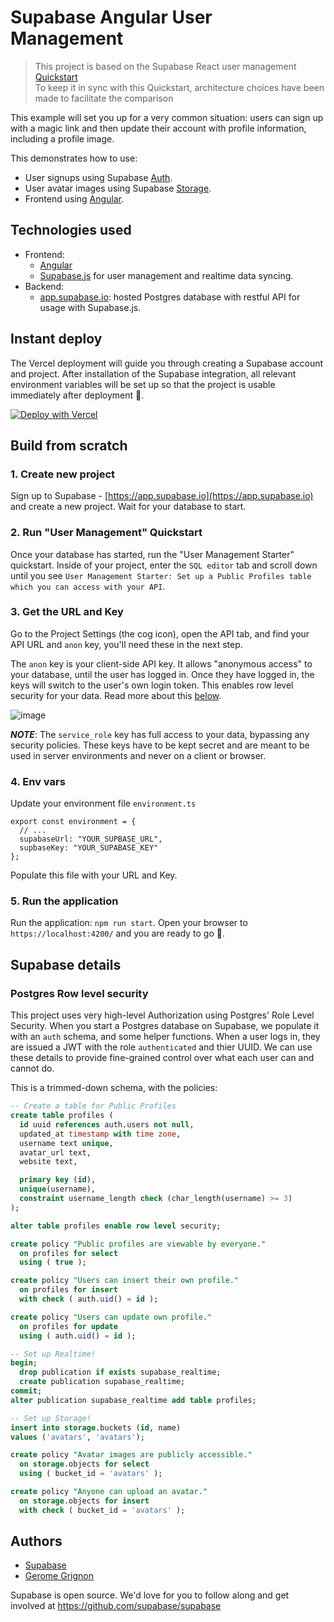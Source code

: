 # Supabase Angular User Management

> This project is based on the Supabase React user management [Quickstart](https://supabase.io/docs/guides/with-react)  
> To keep it in sync with this Quickstart, architecture choices have been made to facilitate the comparison
> 

This example will set you up for a very common situation: users can sign up with a magic link and then update their account with profile information, including a profile image.

This demonstrates how to use:

- User signups using Supabase [Auth](https://supabase.io/auth).
- User avatar images using Supabase [Storage](https://supabase.io/storage).
- Frontend using [Angular](https://angular.io).

## Technologies used

- Frontend:
  - [Angular](https://angular.io)
  - [Supabase.js](https://supabase.io/docs/library/getting-started) for user management and realtime data syncing.
- Backend:
  - [app.supabase.io](https://app.supabase.io/): hosted Postgres database with restful API for usage with Supabase.js.

## Instant deploy

The Vercel deployment will guide you through creating a Supabase account and project. After installation of the Supabase integration, all relevant environment variables will be set up so that the project is usable immediately after deployment 🚀.

[![Deploy with Vercel](https://vercel.com/button)](https://vercel.com/new/git/external?repository-url=https://github.com/angular-supa/supabase-angular-user-management/tree/main&env=ANGULAR_APP_SUPABASE_URL,ANGULAR_APP_SUPABASE_KEY&envDescription=Find%20the%20Supabase%20URL%20and%20key%20in%20the%20your%20auto-generated%20docs%20at%20app.supabase.io&project-name=supabase-user-management&repo-name=supabase-user-management)

## Build from scratch

### 1. Create new project

Sign up to Supabase - [https://app.supabase.io](https://app.supabase.io) and create a new project. Wait for your database to start.

### 2. Run "User Management" Quickstart

Once your database has started, run the "User Management Starter" quickstart. Inside of your project, enter the `SQL editor` tab and scroll down until you see `User Management Starter: Set up a Public Profiles table which you can access with your API`.

### 3. Get the URL and Key

Go to the Project Settings (the cog icon), open the API tab, and find your API URL and `anon` key, you'll need these in the next step.

The `anon` key is your client-side API key. It allows "anonymous access" to your database, until the user has logged in. Once they have logged in, the keys will switch to the user's own login token. This enables row level security for your data. Read more about this [below](#postgres-row-level-security).

![image](https://user-images.githubusercontent.com/10214025/88916245-528c2680-d298-11ea-8a71-708f93e1ce4f.png)

**_NOTE_**: The `service_role` key has full access to your data, bypassing any security policies. These keys have to be kept secret and are meant to be used in server environments and never on a client or browser.

### 4. Env vars

Update your environment file `environment.ts`

```
export const environment = {
  // ...
  supabaseUrl: "YOUR_SUPBASE_URL",
  supbaseKey: "YOUR_SUPABASE_KEY"
};
```

Populate this file with your URL and Key.

### 5. Run the application

Run the application: `npm run start`. Open your browser to `https://localhost:4200/` and you are ready to go 🚀.

## Supabase details

### Postgres Row level security

This project uses very high-level Authorization using Postgres' Role Level Security.
When you start a Postgres database on Supabase, we populate it with an `auth` schema, and some helper functions.
When a user logs in, they are issued a JWT with the role `authenticated` and thier UUID.
We can use these details to provide fine-grained control over what each user can and cannot do.

This is a trimmed-down schema, with the policies:

```sql
-- Create a table for Public Profiles
create table profiles (
  id uuid references auth.users not null,
  updated_at timestamp with time zone,
  username text unique,
  avatar_url text,
  website text,

  primary key (id),
  unique(username),
  constraint username_length check (char_length(username) >= 3)
);

alter table profiles enable row level security;

create policy "Public profiles are viewable by everyone."
  on profiles for select
  using ( true );

create policy "Users can insert their own profile."
  on profiles for insert
  with check ( auth.uid() = id );

create policy "Users can update own profile."
  on profiles for update
  using ( auth.uid() = id );

-- Set up Realtime!
begin;
  drop publication if exists supabase_realtime;
  create publication supabase_realtime;
commit;
alter publication supabase_realtime add table profiles;

-- Set up Storage!
insert into storage.buckets (id, name)
values ('avatars', 'avatars');

create policy "Avatar images are publicly accessible."
  on storage.objects for select
  using ( bucket_id = 'avatars' );

create policy "Anyone can upload an avatar."
  on storage.objects for insert
  with check ( bucket_id = 'avatars' );
```

## Authors

- [Supabase](https://supabase.io)
- [Gerome Grignon](https://github.com/geromegrignono)

Supabase is open source. We'd love for you to follow along and get involved at https://github.com/supabase/supabase
